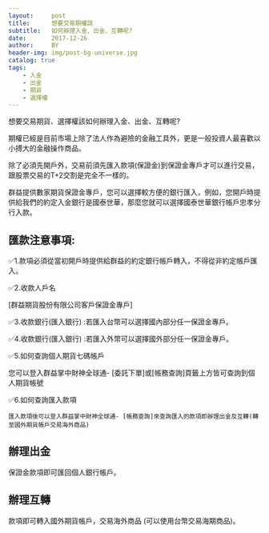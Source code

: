 ```yaml
---
layout:     post
title:      想要交易期權該
subtitle:   如何辦理入金、出金、互轉呢?
date:       2017-12-26
author:     BY
header-img: img/post-bg-universe.jpg
catalog: true
tags:
    - 入金
    - 出金
    - 期貨
    - 選擇權
---
```


想要交易期貨、選擇權該如何辦理入金、出金、互轉呢?

期權已經是目前市場上除了法人作為避險的金融工具外，更是一般投資人最喜歡以小搏大的金融操作商品。

除了必須先開戶外，交易前須先匯入款項(保證金)到保證金專戶才可以進行交易，跟股票交易的T+2交割是完全不一樣的。

群益提供數家期貨保證金專戶，您可以選擇較方便的銀行匯入，例如，您開戶時提供給我們的約定入金銀行是國泰世華，那麼您就可以選擇國泰世華銀行帳戶忠孝分行入款。

## 匯款注意事項:

✅1.款項必須從當初開戶時提供給群益的約定銀行帳戶轉入，不得從非約定帳戶匯入。

✅2.收款人戶名

  [群益期貨股份有限公司客戶保證金專戶]
  
✅3.收款銀行(匯入銀行) :若匯入台幣可以選擇國內部分任一保證金專戶。

✅4.收款銀行(匯入銀行) :若匯入外幣可以選擇國外部分任一保證金專戶。

✅5.如何查詢個人期貨七碼帳戶

   您可以登入群益掌中財神全球通- [委託下單]或[帳務查詢]頁籤上方皆可查詢到個人期貨帳號
   
✅6.如何查詢匯入款項

    匯入款項後可以登入群益掌中財神全球通- [帳務查詢]來查詢匯入的款項即辦理出金及互轉(轉至國外期貨帳戶交易海外商品)  


## 辦理出金

保證金款項即可匯回個人銀行帳戶。

## 辦理互轉

款項即可轉入國外期貨帳戶，交易海外商品 (可以使用台幣交易海期商品)。


